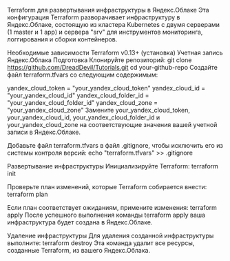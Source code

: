 Terraform для развертывания инфраструктуры в Яндекс.Облаке
Эта конфигурация Terraform разворачивает инфраструктуру в Яндекс.Облаке, состоящую из кластера Kubernetes с двумя серверами (1 master и 1 app) и сервера "srv" для инструментов мониторинга, логгирования и сборки контейнеров.

Необходимые зависимости
Terraform v0.13+ (установка)
Учетная запись Яндекс.Облака
Подготовка
Клонируйте репозиторий:
git clone https://github.com/DreadDevil/Tutorials.git
cd your-github-repo
Создайте файл terraform.tfvars со следующим содержимым:

yandex_cloud_token    = "your_yandex_cloud_token"
yandex_cloud_id       = "your_yandex_cloud_id"
yandex_cloud_folder_id = "your_yandex_cloud_folder_id"
yandex_cloud_zone     = "your_yandex_cloud_zone"
Замените your_yandex_cloud_token, your_yandex_cloud_id, your_yandex_cloud_folder_id и your_yandex_cloud_zone на соответствующие значения вашей учетной записи в Яндекс.Облаке.

Добавьте файл terraform.tfvars в файл .gitignore, чтобы исключить его из системы контроля версий:
echo "terraform.tfvars" >> .gitignore

Развертывание инфраструктуры
Инициализируйте Terraform:
terraform init

Проверьте план изменений, которые Terraform собирается внести:
terraform plan

Если план соответствует ожиданиям, примените изменения:
terraform apply
После успешного выполнения команды terraform apply ваша инфраструктура будет создана в Яндекс.Облаке.

Удаление инфраструктуры
Для удаления созданной инфраструктуры выполните:
terraform destroy
Эта команда удалит все ресурсы, созданные Terraform, из вашего Яндекс.Облака.